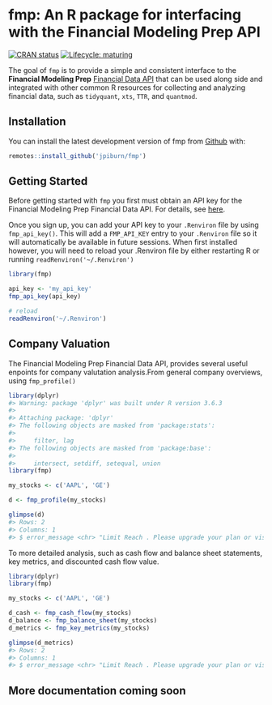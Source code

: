 
<!-- README.md is generated from README.Rmd. Please edit that file -->

# fmp: An R package for interfacing with the Financial Modeling Prep API

<!-- badges: start -->

[![CRAN
status](https://www.r-pkg.org/badges/version/fmp)](https://CRAN.R-project.org/package=fmp)
[![Lifecycle:
maturing](https://img.shields.io/badge/lifecycle-maturing-blue.svg)](https://www.tidyverse.org/lifecycle/#maturing)
<!-- badges: end -->

The goal of `fmp` is to provide a simple and consistent interface to the
**Financial Modeling Prep** [Financial Data
API](https://financialmodelingprep.com/) that can be used along side and
integrated with other common R resources for collecting and analyzing
financial data, such as `tidyquant`, `xts`, `TTR`, and `quantmod`.

## Installation

<!-- You can install the released version of fmp from [CRAN](https://CRAN.R-project.org) with: -->

<!-- --- actually not on CRAN yet -->

<!-- ``` r -->

<!-- install.packages("fmp") -->

<!-- ``` -->

You can install the latest development version of fmp from
[Github](https://github.com) with:

``` r
remotes::install_github('jpiburn/fmp')
```

## Getting Started

Before getting started with `fmp` you first must obtain an API key for
the Financial Modeling Prep Financial Data API. For details, see
[here](https://financialmodelingprep.com/developer/docs/pricing/).

Once you sign up, you can add your API key to your `.Renviron` file by
using `fmp_api_key()`. This will add a `FMP_API_KEY` entry to your
`.Renviron` file so it will automatically be available in future
sessions. When first installed however, you will need to reload your
.Renviron file by either restarting R or running
`readRenviron('~/.Renviron')`

``` r
library(fmp)

api_key <- 'my_api_key'
fmp_api_key(api_key)

# reload
readRenviron('~/.Renviron')
```

## Company Valuation

The Financial Modeling Prep Financial Data API, provides several useful
enpoints for company valutation analysis.From general company overviews,
using `fmp_profile()`

``` r
library(dplyr)
#> Warning: package 'dplyr' was built under R version 3.6.3
#> 
#> Attaching package: 'dplyr'
#> The following objects are masked from 'package:stats':
#> 
#>     filter, lag
#> The following objects are masked from 'package:base':
#> 
#>     intersect, setdiff, setequal, union
library(fmp)

my_stocks <- c('AAPL', 'GE')

d <- fmp_profile(my_stocks)

glimpse(d)
#> Rows: 2
#> Columns: 1
#> $ error_message <chr> "Limit Reach . Please upgrade your plan or visit our ...
```

To more detailed analysis, such as cash flow and balance sheet
statements, key metrics, and discounted cash flow value.

``` r
library(dplyr)
library(fmp)

my_stocks <- c('AAPL', 'GE')

d_cash <- fmp_cash_flow(my_stocks)
d_balance <- fmp_balance_sheet(my_stocks)
d_metrics <- fmp_key_metrics(my_stocks)

glimpse(d_metrics)
#> Rows: 2
#> Columns: 1
#> $ error_message <chr> "Limit Reach . Please upgrade your plan or visit our ...
```

## More documentation coming soon
